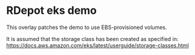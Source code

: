 
# RDepot eks demo

This overlay patches the demo to use EBS-provisioned volumes.

It is assumed that the storage class has been created as specified in:
https://docs.aws.amazon.com/eks/latest/userguide/storage-classes.html

